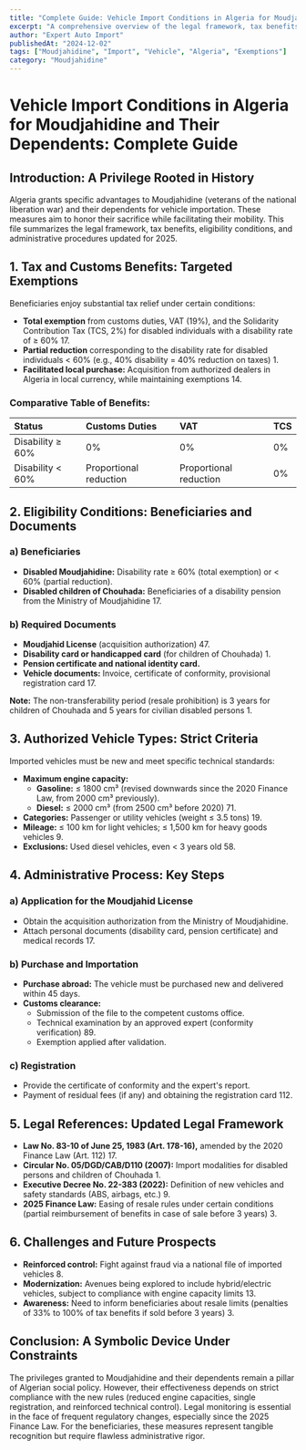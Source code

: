 ```yaml
---
title: "Complete Guide: Vehicle Import Conditions in Algeria for Moudjahidine and Their Dependents"
excerpt: "A comprehensive overview of the legal framework, tax benefits, eligibility conditions, and administrative procedures for Moudjahidine importing vehicles in 2025."
author: "Expert Auto Import"
publishedAt: "2024-12-02"
tags: ["Moudjahidine", "Import", "Vehicle", "Algeria", "Exemptions"]
category: "Moudjahidine"
---
```


# Vehicle Import Conditions in Algeria for Moudjahidine and Their Dependents: Complete Guide

## Introduction: A Privilege Rooted in History

Algeria grants specific advantages to Moudjahidine (veterans of the national liberation war) and their dependents for vehicle importation. These measures aim to honor their sacrifice while facilitating their mobility. This file summarizes the legal framework, tax benefits, eligibility conditions, and administrative procedures updated for 2025.

## 1. Tax and Customs Benefits: Targeted Exemptions

Beneficiaries enjoy substantial tax relief under certain conditions:

- **Total exemption** from customs duties, VAT (19%), and the Solidarity Contribution Tax (TCS, 2%) for disabled individuals with a disability rate of ≥ 60% 17.
- **Partial reduction** corresponding to the disability rate for disabled individuals < 60% (e.g., 40% disability = 40% reduction on taxes) 1.
- **Facilitated local purchase:** Acquisition from authorized dealers in Algeria in local currency, while maintaining exemptions 14.

### Comparative Table of Benefits:

| Status | Customs Duties | VAT | TCS |
| :--- | :--- | :--- | :--- |
| Disability ≥ 60% | 0% | 0% | 0% |
| Disability < 60% | Proportional reduction | Proportional reduction | 0% |

## 2. Eligibility Conditions: Beneficiaries and Documents

### a) Beneficiaries

- **Disabled Moudjahidine:** Disability rate ≥ 60% (total exemption) or < 60% (partial reduction).
- **Disabled children of Chouhada:** Beneficiaries of a disability pension from the Ministry of Moudjahidine 17.

### b) Required Documents

- **Moudjahid License** (acquisition authorization) 47.
- **Disability card or handicapped card** (for children of Chouhada) 1.
- **Pension certificate and national identity card.**
- **Vehicle documents:** Invoice, certificate of conformity, provisional registration card 17.

**Note:** The non-transferability period (resale prohibition) is 3 years for children of Chouhada and 5 years for civilian disabled persons 1.

## 3. Authorized Vehicle Types: Strict Criteria

Imported vehicles must be new and meet specific technical standards:

- **Maximum engine capacity:**
  - **Gasoline:** ≤ 1800 cm³ (revised downwards since the 2020 Finance Law, from 2000 cm³ previously).
  - **Diesel:** ≤ 2000 cm³ (from 2500 cm³ before 2020) 71.
- **Categories:** Passenger or utility vehicles (weight ≤ 3.5 tons) 19.
- **Mileage:** ≤ 100 km for light vehicles; ≤ 1,500 km for heavy goods vehicles 9.
- **Exclusions:** Used diesel vehicles, even < 3 years old 58.

## 4. Administrative Process: Key Steps

### a) Application for the Moudjahid License

- Obtain the acquisition authorization from the Ministry of Moudjahidine.
- Attach personal documents (disability card, pension certificate) and medical records 17.

### b) Purchase and Importation

- **Purchase abroad:** The vehicle must be purchased new and delivered within 45 days.
- **Customs clearance:**
  - Submission of the file to the competent customs office.
  - Technical examination by an approved expert (conformity verification) 89.
  - Exemption applied after validation.

### c) Registration

- Provide the certificate of conformity and the expert's report.
- Payment of residual fees (if any) and obtaining the registration card 112.

## 5. Legal References: Updated Legal Framework

- **Law No. 83-10 of June 25, 1983 (Art. 178-16),** amended by the 2020 Finance Law (Art. 112) 17.
- **Circular No. 05/DGD/CAB/D110 (2007):** Import modalities for disabled persons and children of Chouhada 1.
- **Executive Decree No. 22-383 (2022):** Definition of new vehicles and safety standards (ABS, airbags, etc.) 9.
- **2025 Finance Law:** Easing of resale rules under certain conditions (partial reimbursement of benefits in case of sale before 3 years) 3.

## 6. Challenges and Future Prospects

- **Reinforced control:** Fight against fraud via a national file of imported vehicles 8.
- **Modernization:** Avenues being explored to include hybrid/electric vehicles, subject to compliance with engine capacity limits 13.
- **Awareness:** Need to inform beneficiaries about resale limits (penalties of 33% to 100% of tax benefits if sold before 3 years) 3.

## Conclusion: A Symbolic Device Under Constraints

The privileges granted to Moudjahidine and their dependents remain a pillar of Algerian social policy. However, their effectiveness depends on strict compliance with the new rules (reduced engine capacities, single registration, and reinforced technical control). Legal monitoring is essential in the face of frequent regulatory changes, especially since the 2025 Finance Law. For the beneficiaries, these measures represent tangible recognition but require flawless administrative rigor. 